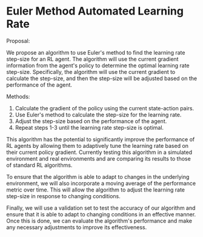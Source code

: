 # Euler Method Automated Learning Rate

Proposal:

We propose an algorithm to use Euler's method to find the learning rate step-size for an RL agent. The algorithm will use the current gradient information from the agent's policy to determine the optimal learning rate step-size. Specifically, the algorithm will use the current gradient to calculate the step-size, and then the step-size will be adjusted based on the performance of the agent.

Methods:

1. Calculate the gradient of the policy using the current state-action pairs.
2. Use Euler's method to calculate the step-size for the learning rate.
3. Adjust the step-size based on the performance of the agent.
4. Repeat steps 1-3 until the learning rate step-size is optimal.

This algorithm has the potential to significantly improve the performance of RL agents by allowing them to adaptively tune the learning rate based on their current policy gradient. Currently testing this algorithm in a simulated environment and real environments and are comparing its results to those of standard RL algorithms.


To ensure that the algorithm is able to adapt to changes in the underlying environment, we will also incorporate a moving average of the performance metric over time. This will allow the algorithm to adjust the learning rate step-size in response to changing conditions.

Finally, we will use a validation set to test the accuracy of our algorithm and ensure that it is able to adapt to changing conditions in an effective manner. Once this is done, we can evaluate the algorithm's performance and make any necessary adjustments to improve its effectiveness.
